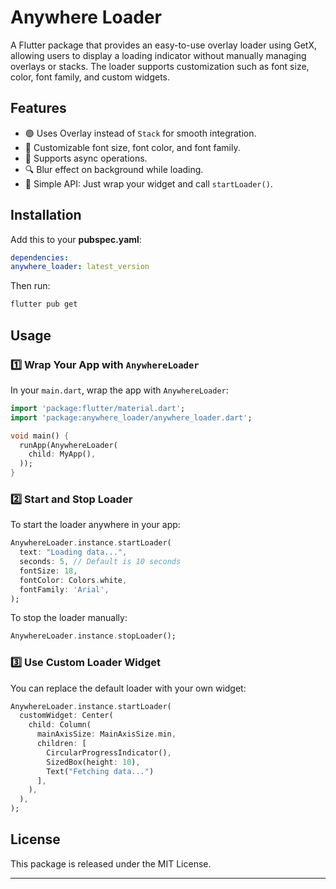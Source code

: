 # Anywhere Loader

A Flutter package that provides an easy-to-use overlay loader using GetX, allowing users to
display a loading indicator without manually managing overlays or stacks. The loader supports
customization such as font size, color, font family, and custom widgets.

## Features

- 🟢 Uses Overlay instead of `Stack` for smooth integration.
- 🎨 Customizable font size, font color, and font family.
- 🔄 Supports async operations.
- 🔍 Blur effect on background while loading.
- 🚀 Simple API: Just wrap your widget and call `startLoader()`.

## Installation

Add this to your **pubspec.yaml**:

```yaml
dependencies:
anywhere_loader: latest_version
```


Then run:

```sh
flutter pub get
```


## Usage

### 1️⃣ Wrap Your App with `AnywhereLoader`

In your `main.dart`, wrap the app with `AnywhereLoader`:

```dart
import 'package:flutter/material.dart';
import 'package:anywhere_loader/anywhere_loader.dart';

void main() {
  runApp(AnywhereLoader(
    child: MyApp(),
  ));
}
```


### 2️⃣ Start and Stop Loader

To start the loader anywhere in your app:

```dart
AnywhereLoader.instance.startLoader(
  text: "Loading data...",
  seconds: 5, // Default is 10 seconds
  fontSize: 18,
  fontColor: Colors.white,
  fontFamily: 'Arial',
);
```


To stop the loader manually:

```dart
AnywhereLoader.instance.stopLoader();
```


### 3️⃣ Use Custom Loader Widget

You can replace the default loader with your own widget:

```dart
AnywhereLoader.instance.startLoader(
  customWidget: Center(
    child: Column(
      mainAxisSize: MainAxisSize.min,
      children: [
        CircularProgressIndicator(),
        SizedBox(height: 10),
        Text("Fetching data...")
      ],
    ),
  ),
);

```


## License

This package is released under the MIT License.

---